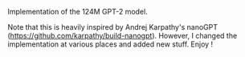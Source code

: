 Implementation of the 124M GPT-2 model.


Note that this is heavily inspired by Andrej Karpathy's nanoGPT 
(https://github.com/karpathy/build-nanogpt).
However, I changed the implementation at various places and added new stuff.
Enjoy !
